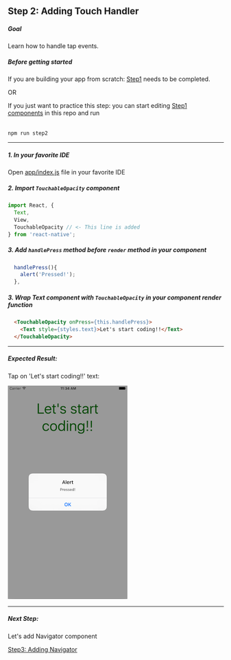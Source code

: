 ## Step 2: Adding Touch Handler

##### Goal

Learn how to handle tap events.

##### Before getting started

If you are building your app from scratch: [Step1](/tutorial/step01_cleanup_and_dependencies/) needs to be completed.

OR

If you just want to practice this step: you can start editing [Step1 components](/tutorial/step01_cleanup_and_dependencies/) in this repo and run

```

npm run step2

```

***

##### 1. In your favorite IDE

Open [app/index.js](/tutorial/step01_cleanup_and_dependencies/app/index.js) file in your favorite IDE

##### 2. Import `TouchableOpacity` component

```js
import React, {
  Text,
  View,
  TouchableOpacity // <- This line is added
} from 'react-native';

```

##### 3. Add `handlePress` method before `render` method in your component

```js
  handlePress(){
    alert('Pressed!');
  },
```

##### 3. Wrap Text component with `TouchableOpacity` in your component render function

```html
  <TouchableOpacity onPress={this.handlePress}>
    <Text style={styles.text}>Let's start coding!!</Text>
  </TouchableOpacity>
```

****

##### Expected Result:

Tap on 'Let's start coding!!' text:

![iOS Screenshot](/tutorial/README_FILES/step2.png?raw=true)

***

##### Next Step:

Let's add Navigator component

[Step3: Adding Navigator](/tutorial/step03_navigator/)

